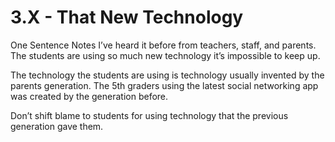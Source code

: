 # 3.X - That New Technology

One Sentence 
Notes
I’ve heard it before from teachers, staff, and parents. The students are using so much new technology it’s impossible to keep up. 

The technology the students are using is technology usually invented by the parents generation. The 5th graders using the latest social networking app was created by the generation before. 

Don’t shift blame to students for using technology that the previous generation gave them. 

